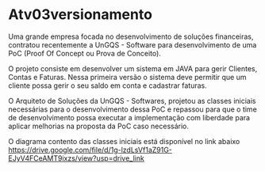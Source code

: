 # Atv03versionamento

Uma grande empresa focada no desenvolvimento de soluções financeiras, contratou recentemente a UnGQS - Software para desenvolvimento de uma PoC (Proof Of Concept ou Prova de Conceito).

O projeto consiste em desenvolver um sistema em JAVA para gerir Clientes, Contas e Faturas. Nessa primeira versão o sistema deve permitir que um cliente possa gerir o seu saldo em conta e cadastrar faturas.

O Arquiteto de Soluções da UnGQS - Softwares, projetou as classes iniciais necessárias para o desenvolvimento dessa PoC e repassou para que o time de desenvolvimento possa executar a implementação com liberdade para aplicar melhorias na proposta da PoC caso necessário.

O diagrama contento das classes iniciais está disponível no link abaixo
https://drive.google.com/file/d/1g-lzdLsVf1aZ91G-EJyV4FCeAMT9ixzs/view?usp=drive_link
